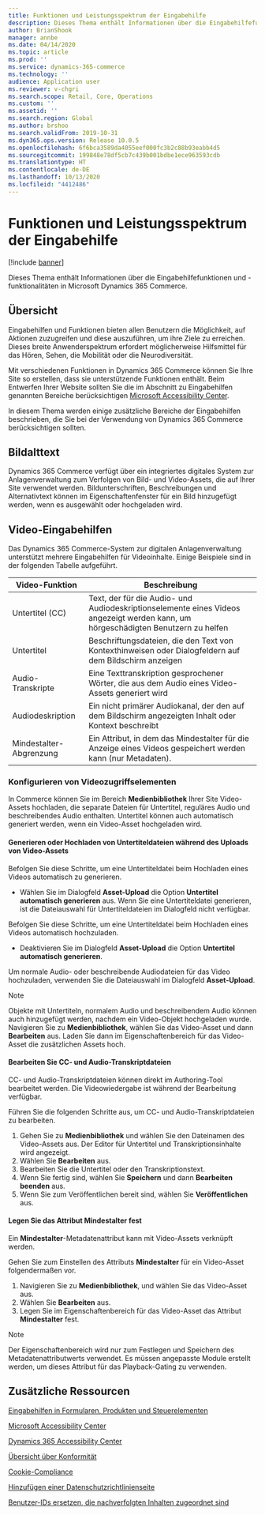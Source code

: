 ```yaml
---
title: Funktionen und Leistungsspektrum der Eingabehilfe
description: Dieses Thema enthält Informationen über die Eingabehilfefunktionen und -funktionalitäten in Microsoft Dynamics 365 Commerce.
author: BrianShook
manager: annbe
ms.date: 04/14/2020
ms.topic: article
ms.prod: ''
ms.service: dynamics-365-commerce
ms.technology: ''
audience: Application user
ms.reviewer: v-chgri
ms.search.scope: Retail, Core, Operations
ms.custom: ''
ms.assetid: ''
ms.search.region: Global
ms.author: brshoo
ms.search.validFrom: 2019-10-31
ms.dyn365.ops.version: Release 10.0.5
ms.openlocfilehash: 6f6bca3589da4055eef000fc3b2c88b93eabb4d5
ms.sourcegitcommit: 199848e78df5cb7c439b001bdbe1ece963593cdb
ms.translationtype: HT
ms.contentlocale: de-DE
ms.lasthandoff: 10/13/2020
ms.locfileid: "4412486"
---
```

# <a name="accessibility-features-and-capabilities"></a>Funktionen und Leistungsspektrum der Eingabehilfe


[!include [banner](includes/banner.md)]

Dieses Thema enthält Informationen über die Eingabehilfefunktionen und -funktionalitäten in Microsoft Dynamics 365 Commerce.

## <a name="overview"></a>Übersicht

Eingabehilfen und Funktionen bieten allen Benutzern die Möglichkeit, auf Aktionen zuzugreifen und diese auszuführen, um ihre Ziele zu erreichen. Dieses breite Anwenderspektrum erfordert möglicherweise Hilfsmittel für das Hören, Sehen, die Mobilität oder die Neurodiversität.

Mit verschiedenen Funktionen in Dynamics 365 Commerce können Sie Ihre Site so erstellen, dass sie unterstützende Funktionen enthält. Beim Entwerfen Ihrer Website sollten Sie die im Abschnitt zu Eingabehilfen genannten Bereiche berücksichtigen [Microsoft Accessibility Center](https://www.microsoft.com/accessibility). 

In diesem Thema werden einige zusätzliche Bereiche der Eingabehilfen beschrieben, die Sie bei der Verwendung von Dynamics 365 Commerce berücksichtigen sollten.

## <a name="image-alt-text"></a>Bildalttext

Dynamics 365 Commerce verfügt über ein integriertes digitales System zur Anlagenverwaltung zum Verfolgen von Bild- und Video-Assets, die auf Ihrer Site verwendet werden. Bildunterschriften, Beschreibungen und Alternativtext können im Eigenschaftenfenster für ein Bild hinzugefügt werden, wenn es ausgewählt oder hochgeladen wird.

## <a name="video-accessibility"></a>Video-Eingabehilfen

Das Dynamics 365 Commerce-System zur digitalen Anlagenverwaltung unterstützt mehrere Eingabehilfen für Videoinhalte. Einige Beispiele sind in der folgenden Tabelle aufgeführt.

| Video-Funktion               | Beschreibung |
|-----------------------------|-------------|
| Untertitel (CC)      | Text, der für die Audio- und Audiodeskriptionselemente eines Videos angezeigt werden kann, um hörgeschädigten Benutzern zu helfen |
| Untertitel                   | Beschriftungsdateien, die den Text von Kontexthinweisen oder Dialogfeldern auf dem Bildschirm anzeigen |
| Audio-Transkripte           | Eine Texttranskription gesprochener Wörter, die aus dem Audio eines Video-Assets generiert wird |
| Audiodeskription           | Ein nicht primärer Audiokanal, der den auf dem Bildschirm angezeigten Inhalt oder Kontext beschreibt |
| Mindestalter-Abgrenzung            | Ein Attribut, in dem das Mindestalter für die Anzeige eines Videos gespeichert werden kann (nur Metadaten). |

### <a name="configure-video-accessibility-elements"></a>Konfigurieren von Videozugriffselementen

In Commerce können Sie im Bereich **Medienbibliothek** Ihrer Site Video-Assets hochladen, die separate Dateien für Untertitel, reguläres Audio und beschreibendes Audio enthalten. Untertitel können auch automatisch generiert werden, wenn ein Video-Asset hochgeladen wird.

#### <a name="generate-or-upload-closed-caption-files-during-video-asset-upload"></a>Generieren oder Hochladen von Untertiteldateien während des Uploads von Video-Assets

Befolgen Sie diese Schritte, um eine Untertiteldatei beim Hochladen eines Videos automatisch zu generieren.

- Wählen Sie im Dialogfeld **Asset-Upload** die Option **Untertitel automatisch generieren** aus. Wenn Sie eine Untertiteldatei generieren, ist die Dateiauswahl für Untertiteldateien im Dialogfeld nicht verfügbar.

Befolgen Sie diese Schritte, um eine Untertiteldatei beim Hochladen eines Videos automatisch hochzuladen.

- Deaktivieren Sie im Dialogfeld **Asset-Upload** die Option **Untertitel automatisch generieren**.

Um normale Audio- oder beschreibende Audiodateien für das Video hochzuladen, verwenden Sie die Dateiauswahl im Dialogfeld **Asset-Upload**.

> [!NOTE]
> Objekte mit Untertiteln, normalem Audio und beschreibendem Audio können auch hinzugefügt werden, nachdem ein Video-Objekt hochgeladen wurde. Navigieren Sie zu **Medienbibliothek**, wählen Sie das Video-Asset und dann **Bearbeiten** aus. Laden Sie dann im Eigenschaftenbereich für das Video-Asset die zusätzlichen Assets hoch.

#### <a name="edit-cc-and-audio-transcript-files"></a>Bearbeiten Sie CC- und Audio-Transkriptdateien

CC- und Audio-Transkriptdateien können direkt im Authoring-Tool bearbeitet werden. Die Videowiedergabe ist während der Bearbeitung verfügbar.

Führen Sie die folgenden Schritte aus, um CC- und Audio-Transkriptdateien zu bearbeiten.

1. Gehen Sie zu **Medienbibliothek** und wählen Sie den Dateinamen des Video-Assets aus. Der Editor für Untertitel und Transkriptionsinhalte wird angezeigt.
1. Wählen Sie **Bearbeiten** aus.
1. Bearbeiten Sie die Untertitel oder den Transkriptionstext.
1. Wenn Sie fertig sind, wählen Sie **Speichern** und dann **Bearbeiten beenden** aus.
1. Wenn Sie zum Veröffentlichen bereit sind, wählen Sie **Veröffentlichen** aus.

#### <a name="set-the-minimum-age-attribute"></a>Legen Sie das Attribut Mindestalter fest

Ein **Mindestalter**-Metadatenattribut kann mit Video-Assets verknüpft werden.

Gehen Sie zum Einstellen des Attributs **Mindestalter** für ein Video-Asset folgendermaßen vor.

1. Navigieren Sie zu **Medienbibliothek**, und wählen Sie das Video-Asset aus.
1. Wählen Sie **Bearbeiten** aus.
1. Legen Sie im Eigenschaftenbereich für das Video-Asset das Attribut **Mindestalter** fest.

> [!NOTE]
> Der Eigenschaftenbereich wird nur zum Festlegen und Speichern des Metadatenattributwerts verwendet. Es müssen angepasste Module erstellt werden, um dieses Attribut für das Playback-Gating zu verwenden.

## <a name="additional-resources"></a>Zusätzliche Ressourcen

[Eingabehilfen in Formularen, Produkten und Steuerelementen](https://docs.microsoft.com/dynamics365/unified-operations/dev-itpro/user-interface/enable-accessibility)

[Microsoft Accessibility Center](https://www.microsoft.com/accessibility)

[Dynamics 365 Accessibility Center](https://docs.microsoft.com/dynamics365/get-started/accessibility/index)

[Übersicht über Konformität](compliance-overview.md)

[Cookie-Compliance](cookie-compliance.md)

[Hinzufügen einer Datenschutzrichtlinienseite](add-privacy-page.md)

[Benutzer-IDs ersetzen, die nachverfolgten Inhalten zugeordnet sind](replace-IDs-tracked-changes.md)

